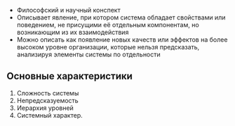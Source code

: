 - Философский и научный конспект
- Описывает явление, при котором система обладает свойствами или поведением, не присущими её отдельным компонентам, но возникающим из их взаимодействия
- Можно описать как появление новых качеств или эффектов на более высоком уровне организации, которые нельзя предсказать, анализируя элементы системы по отдельности
## Основные характеристики
1. Сложность системы
2. Непредсказуемость
3. Иерархия уровней
4. Системный характер. 